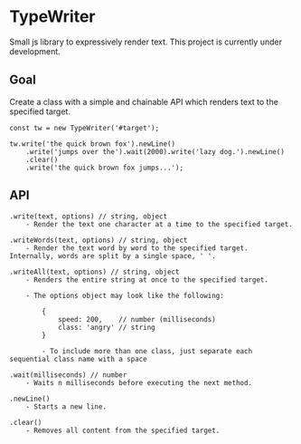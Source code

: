 # TypeWriter
Small js library to expressively render text. This project is currently under development.

## Goal
Create a class with a simple and chainable API which renders text to the specified target.
```
const tw = new TypeWriter('#target');

tw.write('the quick brown fox').newLine()
    .write('jumps over the').wait(2000).write('lazy dog.').newLine()
    .clear()
    .write('the quick brown fox jumps...');
```

## API
```
.write(text, options) // string, object
    - Render the text one character at a time to the specified target.

.writeWords(text, options) // string, object
    - Render the text word by word to the specified target. Internally, words are split by a single space, ' '.

.writeAll(text, options) // string, object
    - Renders the entire string at once to the specified target.

    - The options object may look like the following:

        {
            speed: 200,    // number (milliseconds)
            class: 'angry' // string
        }

        - To include more than one class, just separate each sequential class name with a space

.wait(milliseconds) // number
    - Waits n milliseconds before executing the next method.

.newLine()
    - Starts a new line.

.clear()
    - Removes all content from the specified target.
```


